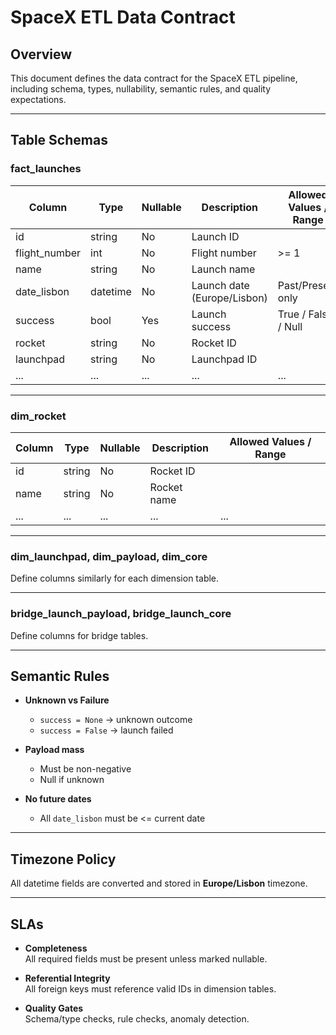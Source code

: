 # SpaceX ETL Data Contract

## Overview
This document defines the data contract for the SpaceX ETL pipeline, including schema, types, nullability, semantic rules, and quality expectations.

---

## Table Schemas

### fact_launches
|     Column    |   Type    | Nullable |           Description            |  Allowed Values / Range   |
|---------------|-----------|----------|----------------------------------|---------------------------|
| id            | string    | No       | Launch ID                        |                           |
| flight_number | int       | No       | Flight number                    | >= 1                      |
| name          | string    | No       | Launch name                      |                           |
| date_lisbon   | datetime  | No       | Launch date (Europe/Lisbon)      | Past/Present only         |
| success       | bool      | Yes      | Launch success                   | True / False / Null       |
| rocket        | string    | No       | Rocket ID                        |                           |
| launchpad     | string    | No       | Launchpad ID                     |                           |
| ...           | ...       | ...      | ...                              | ...                       |

---

### dim_rocket
| Column |  Type  | Nullable |  Description  |  Allowed Values / Range |
|--------|--------|----------|---------------|-------------------------|
| id     | string | No       | Rocket ID     |                         |
| name   | string | No       | Rocket name   |                         |
| ...    | ...    | ...      | ...           | ...                     |

---

### dim_launchpad, dim_payload, dim_core
Define columns similarly for each dimension table.

---

### bridge_launch_payload, bridge_launch_core
Define columns for bridge tables.

---

## Semantic Rules

- **Unknown vs Failure**  
  - `success = None` → unknown outcome  
  - `success = False` → launch failed  

- **Payload mass**  
  - Must be non-negative  
  - Null if unknown  

- **No future dates**  
  - All `date_lisbon` must be <= current date  

---

## Timezone Policy
All datetime fields are converted and stored in **Europe/Lisbon** timezone.

---

## SLAs

- **Completeness**  
  All required fields must be present unless marked nullable.  

- **Referential Integrity**  
  All foreign keys must reference valid IDs in dimension tables.  

- **Quality Gates**  
  Schema/type checks, rule checks, anomaly detection.  


